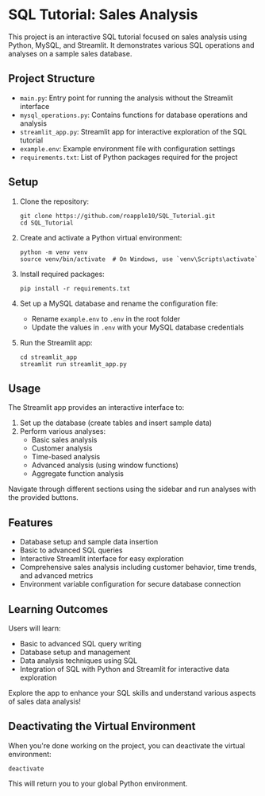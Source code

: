 # SQL Tutorial: Sales Analysis

This project is an interactive SQL tutorial focused on sales analysis using Python, MySQL, and Streamlit. It demonstrates various SQL operations and analyses on a sample sales database.

## Project Structure

- `main.py`: Entry point for running the analysis without the Streamlit interface
- `mysql_operations.py`: Contains functions for database operations and analysis
- `streamlit_app.py`: Streamlit app for interactive exploration of the SQL tutorial
- `example.env`: Example environment file with configuration settings
- `requirements.txt`: List of Python packages required for the project

## Setup

1. Clone the repository:
   ```
   git clone https://github.com/roapple10/SQL_Tutorial.git
   cd SQL_Tutorial
   ```

2. Create and activate a Python virtual environment:
   ```
   python -m venv venv
   source venv/bin/activate  # On Windows, use `venv\Scripts\activate`
   ```

3. Install required packages:
   ```
   pip install -r requirements.txt
   ```

4. Set up a MySQL database and rename the configuration file:
   - Rename `example.env` to `.env` in the root folder
   - Update the values in `.env` with your MySQL database credentials

5. Run the Streamlit app:
   ```
   cd streamlit_app
   streamlit run streamlit_app.py
   ```

## Usage

The Streamlit app provides an interactive interface to:

1. Set up the database (create tables and insert sample data)
2. Perform various analyses:
   - Basic sales analysis
   - Customer analysis
   - Time-based analysis
   - Advanced analysis (using window functions)
   - Aggregate function analysis

Navigate through different sections using the sidebar and run analyses with the provided buttons.

## Features

- Database setup and sample data insertion
- Basic to advanced SQL queries
- Interactive Streamlit interface for easy exploration
- Comprehensive sales analysis including customer behavior, time trends, and advanced metrics
- Environment variable configuration for secure database connection

## Learning Outcomes

Users will learn:
- Basic to advanced SQL query writing
- Database setup and management
- Data analysis techniques using SQL
- Integration of SQL with Python and Streamlit for interactive data exploration

Explore the app to enhance your SQL skills and understand various aspects of sales data analysis!

## Deactivating the Virtual Environment

When you're done working on the project, you can deactivate the virtual environment:
```
deactivate
```

This will return you to your global Python environment.
